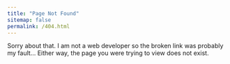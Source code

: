 ```yaml
---
title: "Page Not Found"
sitemap: false
permalink: /404.html
---
```


Sorry about that. I am not a web developer so the broken link was probably my fault... Either way, the page you were trying to view does not exist.
